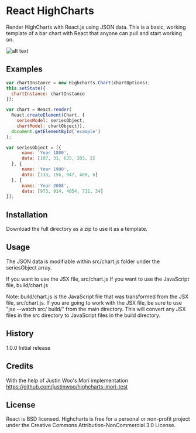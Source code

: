 # React HighCharts

Render HighCharts with React.js using JSON data.  This is a basic, working template of a bar chart with React that anyone can pull and start working on.

![alt text](https://github.com/jasonganub/react-highcharts/tree/master/screenshots/HighChartsScreenshot.png "Screenshot of a HighCharts example")

## Examples

```javascript
var chartInstance = new Highcharts.Chart(chartOptions);
this.setState({
  chartInstance: chartInstance
});
```

```javascript
var chart = React.render(
  React.createElement(Chart, {
    seriesModel: seriesObject,
    chartModel: chartObject}),
  document.getElementById('example')
);
```

```javascript
var seriesObject = [{
      name: 'Year 1800',
      data: [107, 31, 635, 203, 2]
  }, {
      name: 'Year 1900',
      data: [133, 156, 947, 408, 6]
  }, {
      name: 'Year 2008',
      data: [973, 914, 4054, 732, 34]
}];
```

## Installation

Download the full directory as a zip to use it as a template.

## Usage

The JSON data is modifiable within src/chart.js folder under the seriesObject array.

If you want to use the JSX file, src/chart.js
If you want to use the JavaScript file, build/chart.js

Note: build/chart.js is the JavaScript file that was transformed from the JSX file, src/chart.js.  If you are going to work with the JSX file, be sure to use "jsx --watch src/ build/" from the main directory.  This will convert any JSX files in the src directory to JavaScript files in the build directory.

## History

1.0.0 Initial release

## Credits

With the help of Justin Woo's Mori implementation https://github.com/justinwoo/highcharts-mori-test

## License

React is BSD licensed.
Highcharts is free for a personal or non-profit project under the Creative Commons Attribution-NonCommercial 3.0 License.
